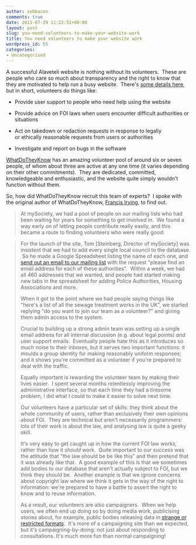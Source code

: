 ```yaml
---
author: sebbacon
comments: true
date: 2011-07-29 11:22:51+00:00
layout: post
slug: you-need-volunteers-to-make-your-website-work
title: You need volunteers to make your website work
wordpress_id: 55
categories:
- Uncategorised
---
```


A successful Alaveteli website is nothing without its volunteers.  These are people who care so much about transparency and the right to know that they are motivated to help run a busy website.  There's [some details here](/running/admin_manual), but in short, volunteers do things like:




  * Provide user support to people who need help using the website


  * Provide advice on FOI laws when users encounter difficult authorities or situations


  * Act on takedown or redaction requests in response to legally or ethically reasonable requests from users or authorities


  * Investigate and report on bugs in the software


[WhatDoTheyKnow](http://www.whatdotheyknow.com) has an amazing volunteer pool of around six or seven people, of whom about three are active at any one time (it varies depending on their other commitments).  They are dedicated, committed, knowledgeable and enthusiastic, and the website quite simply wouldn't function without them.

So, how did WhatDoTheyKnow recruit this team of experts?  I spoke with the original author of WhatDoTheyKnow, [Francis Irving](http://twitter.com/#!/frabcus), to find out.


>At mySociety, we had a pool of people on our mailing lists who had been waiting for years for something to get involved in.  We found a way early on of letting people contribute really easily, and this became a route to finding volunteers who were really good:

>For the launch of the site, Tom [Steinberg, Director of mySociety] was insistent that we had to add every single local council to the database.  So he made a Google Spreadsheet listing the name of each one, and [send out an email to our mailing list](https://secure.mysociety.org/admin/lists/pipermail/developers-public/2008-February/001749.html) with the request "please find an email address for each of these authorities".  Within a week, we had all 460 addresses that we wanted, and people had started making new tabs in the spreadsheet for adding Police Authorities, Housing Associations and more.
>
>When it got to the point where we had people saying things like "here's a list of all the sewage treatment works in the UK", we started replying "do you want to join our team as a volunteer?" and giving them admin access to the system.
>
>Crucial to building up a strong admin team was setting up a single email address for all internal discussion (e.g. about legal points) _and_ user support emails.  Eventually people hate this as it introduces so much noise to their inboxes, but it serves two important functions: it moulds a group identity for making reasonably uniform responses; and it shows you're committed as a volunteer if you're prepared to deal with the traffic.
>
>Equally important is rewarding the volunteer team by making their lives easier.  I spent several months relentlessly improving the administrative interface, so that each time they had a tiresome problem, I did what I could to make it easier to solve next time.
>
>Our volunteers have a particular set of skills: they think about the whole community of users, rather than exclusively their own opinions about FOI.  They are technical but aren't necessarily programmers: lots of their work is about the law, and analysing law is quite a geeky skill.
>
>It's very easy to get caught up in how the current FOI law works, rather than how it _should_ work.  Quite important to our success was the attitude that "the law should be be like this" and then pretend that it was already like that.  A good example of this is that we sometimes add bodies to our database that aren't actually subject to FOI, but we think they should be.  Another example is that we ignore concerns about copyright law where we think it gets in the way of the right to information: we're prepared to have a battle to assert the right to know and to reuse information.
>
>As a result, our volunteers are also campaigners.  When we help users, we often end up doing so by doing media work, publicising stories about, for example, public bodies releasing data in [strange or restricted formats](http://www.theregister.co.uk/2009/09/10/southampton_freedom_of_info/print.html).  It's more of a campaigning site than we expected, but it's campaigning-by-doing: not just about responding to consultations. It's much more fun than normal campaigning!
